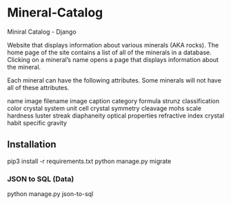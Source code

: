 # Mineral-Catalog
Miniral Catalog - Django

Website that displays information about various minerals (AKA rocks). The home page of the site contains a list of all of the minerals in a database. Clicking on a mineral’s name opens a page that displays information about the mineral.

Each mineral can have the following attributes. Some minerals will not have all of these attributes.

name
image filename
image caption
category
formula
strunz classification
color
crystal system
unit cell
crystal symmetry
cleavage
mohs scale hardness
luster
streak
diaphaneity
optical properties
refractive index
crystal habit
specific gravity

## Installation

pip3 install -r requirements.txt
python manage.py migrate

### JSON to SQL (Data)
python manage.py json-to-sql

